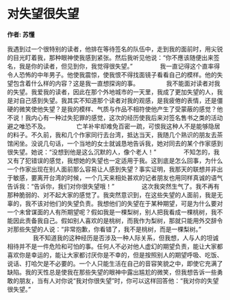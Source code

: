 [pixiv:50158735]: # 'https://i.loli.net/2019/04/19/5cb9d9877bf21.jpg'

# 对失望很失望

**作者: 苏懂**

我遇到过一个很特别的读者，他排在等待签名的队伍中，走到我的面前时，用尖锐的目光盯着我，那种眼神使我感到紧张。然后我听见他说：“你不應该随便出来签名，我是你的读者，但见到你，我觉得很失望。”
　　
　　我一直记得这个直率得令人恐怖的中年男子。他使我震惊，使我恨不得找面镜子看看自己的模样。他的失望包含着什么样的内容？这是我一直想探询的事。
　　
　　我不能面对读者对我的失望。我爱我的读者，因此在那个外地城市的一天里，我成了更加失望的人，我是对自己感到失望。我其实不知道那个读者对我的观感，是我疲倦的表情，还是僵硬的微笑使他失望？是我的模样、气质与作品不相符使他产生了受蒙蔽的感觉？他不说！我内心有一种过失犯罪的感觉，这次的经历使我后来对签名售书之类的活动避之唯恐不及。
　　
　　亡羊补牢却难免百密一疏，可恨我这种人不是能够隐居的料子。不久前，我和几个作家同行去台湾，抵达当天，我随几个熟识的朋友去茶馆闲坐。没说几句话，一个当地的女士就诚恳地告诉我，她对同去的某个作家感到很失望。她说：“没想到他是这么沉默的人，像个老人！”
　　
　　不知怎的，我又有了犯错误的感觉，我想她的失望也一定适用于我。这到底是怎么回事，为什么一个作家出现在别人面前那么容易让人感到失望？事实证明，我那天的联想并非出于敏感，要离开台湾的时候，一个几天来相处甚欢的记者朋友也用同样真诚的语气告诉我：“告诉你，我们对你很失望哦！”
　　
　　这次我突然生气了。我不再有那种脆弱的、对不起大家的感觉了。我突然意识到，在这些失望的人面前，我是无辜的，我不该对他们的失望负责。我想他们的失望在于某种期望，可是为什么要对一个未曾谋面的人有所期望呢？假如我是一棵梨树，别人把我看成一棵桃树，我不能因此责备我自己。假如别人喜欢的是桃树，而我作为梨树，那就只能用外交辞令对那些失望的人说：“非常抱歉，你看错了，我不是桃树，而是一棵梨树。”
　　
　　我不知道我的这种经历是否涉及一种人际关系，但我想，人与人的坦诚相待并不是一件危险和可怕的事。任何人不必对他人虚幻的期望负责，能让大家都喜欢你是幸运的，能让大家都讨厌你是不幸的，但是按照别人的期望呼吸、吃饭、说话、打哈欠是不必要的。一个人只能生活在自己的音容笑貌之中，即使它充满了缺陷。我的天性总是使我在那些失望的眼神中露出尴尬的微笑，但我想告诉一些勇敢的朋友，当有人对你说“我对你很失望”时，你可以这样回答他：“我对你的失望很失望。”
